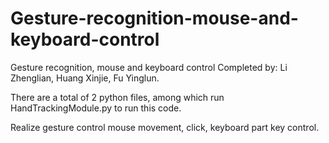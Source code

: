 # Gesture-recognition-mouse-and-keyboard-control
Gesture recognition, mouse and keyboard control
Completed by: Li Zhenglian, Huang Xinjie, Fu Yinglun.

There are a total of 2 python files, among which run HandTrackingModule.py to run this code.

Realize gesture control mouse movement, click, keyboard part key control.
